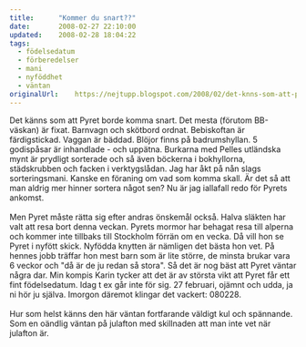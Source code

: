 ```yaml
---
title:		"Kommer du snart??"
date:		2008-02-27 22:10:00
updated:	2008-02-28 18:04:22
tags: 
  - födelsedatum
  - förberedelser
  - mani
  - nyföddhet
  - väntan	
originalUrl:	https://nejtupp.blogspot.com/2008/02/det-knns-som-att-pyret-borde-komma.html
---
```


Det känns som att Pyret borde komma snart. Det mesta (förutom BB-väskan) är fixat. Barnvagn och skötbord ordnat. Bebiskoftan är färdigstickad. Vaggan är bäddad. Blöjor finns på badrumshyllan. 5 godispåsar är inhandlade - och uppätna. Burkarna med Pelles utländska mynt är prydligt sorterade och så även böckerna i bokhyllorna, städskrubben och facken i verktygslådan. Jag har åkt på nån slags sorteringsmani. Kanske en föraning om vad som komma skall. Är det så att man aldrig mer hinner sortera något sen? Nu är jag iallafall redo för Pyrets ankomst.<br>
<br>
Men Pyret måste rätta sig efter andras önskemål också. Halva släkten har valt att resa bort denna veckan. Pyrets mormor har behagat resa till alperna och kommer inte tillbaks till Stockholm förrän om en vecka. Då vill hon se Pyret i nyfött skick. Nyfödda knytten är nämligen det bästa hon vet. På hennes jobb träffar hon mest barn som är lite större, de minsta brukar vara 6 veckor och "då är de ju redan så stora". Så det är nog bäst att Pyret väntar några dar. Min kompis Karin tycker att det är av största vikt att Pyret får ett fint födelsedatum. Idag t ex går inte för sig. 27 februari, ojämnt och udda, ja ni hör ju själva.  Imorgon däremot klingar det vackert: 080228.<br>
<br>
Hur som helst känns den här väntan fortfarande väldigt kul och spännande. Som en oändlig väntan på julafton med skillnaden att man inte vet när julafton är.
<!-- no comments on this post -->